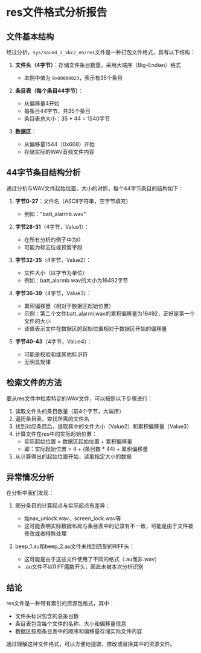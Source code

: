 # res文件格式分析报告

## 文件基本结构

经过分析，`sys/sound_1_vbc2_en/res`文件是一种打包文件格式，具有以下结构：

1. **文件头（4字节）**：存储文件条目数量，采用大端序（Big-Endian）格式
   - 本例中值为 `0x00000023`，表示有35个条目

2. **条目表（每个条目44字节）**：
   - 从偏移量4开始
   - 每条目44字节，共35个条目
   - 条目表总大小：35 * 44 = 1540字节

3. **数据区**：
   - 从偏移量1544（0x608）开始
   - 存储实际的WAV音频文件内容

## 44字节条目结构分析

通过分析与WAV文件起始位置、大小的对照，每个44字节条目的结构如下：

1. **字节0-27**：文件名（ASCII字符串，空字节填充）
   - 例如："batt_alarmb.wav"

2. **字节28-31**（4字节，Value1）：
   - 在所有分析的例子中为0
   - 可能为标志位或预留字段

3. **字节32-35**（4字节，Value2）：
   - 文件大小（以字节为单位）
   - 例如：batt_alarmb.wav的大小为16492字节

4. **字节36-39**（4字节，Value3）：
   - 累积偏移量（相对于数据区起始位置）
   - 示例：第二个文件batt_alarml.wav的累积偏移量为16492，正好是第一个文件的大小
   - 该值表示文件在数据区的起始位置相对于数据区开始的偏移量

5. **字节40-43**（4字节，Value4）：
   - 可能是校验和或其他标识符
   - 无明显规律

## 检索文件的方法

要从res文件中检索特定的WAV文件，可以按照以下步骤进行：

1. 读取文件头的条目数量（前4个字节，大端序）
2. 遍历条目表，查找所需的文件名
3. 找到对应条目后，提取其中的文件大小（Value2）和累积偏移量（Value3）
4. 计算文件在res中的实际起始位置：
   - 实际起始位置 = 数据区起始位置 + 累积偏移量
   - 即：实际起始位置 = 4 + (条目数 * 44) + 累积偏移量
5. 从计算得出的起始位置开始，读取指定大小的数据

## 异常情况分析

在分析中我们发现：

1. 部分条目的计算起点与实际起点有差异：
   - 如nav_unlock.wav、screen_lock.wav等
   - 这可能表明实际数据布局与条目表中的记录有不一致，可能是由于文件被修改或者特殊处理

2. beep_1.au和beep_2.au文件未找到匹配的RIFF头：
   - 这可能是由于这些文件使用了不同的格式（.au而非.wav）
   - .au文件不以RIFF魔数开头，因此未被本次分析识别

## 结论

res文件是一种带有索引的资源包格式，其中：
- 文件头标识包含的总条目数
- 条目表包含每个文件的名称、大小和偏移量信息
- 数据区按照条目表中的顺序和偏移量存储实际文件内容

通过理解这种文件格式，可以方便地提取、修改或替换其中的资源文件。 